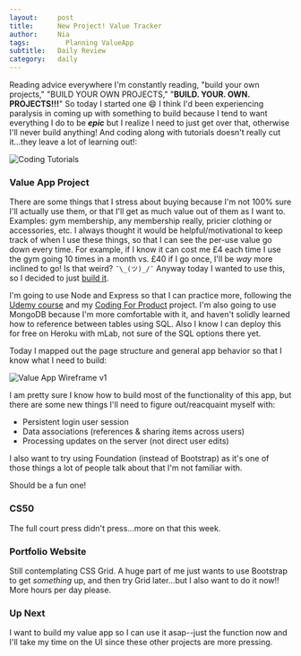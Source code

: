 ```yaml
---
layout:     post
title:      New Project! Value Tracker
author:     Nia
tags: 		  Planning ValueApp
subtitle:  	Daily Review
category:   daily
---
```


Reading advice everywhere I'm constantly reading, "build your own projects," "BUILD YOUR OWN PROJECTS," "**BUILD. YOUR. OWN. PROJECTS!!!**" So today I started one 😄  I think I'd been experiencing paralysis in coming up with something to build because I tend to want everything I do to be ***epic*** but I realize I need to just get over that, otherwise I'll never build anything! And coding along with tutorials doesn't really cut it...they leave a lot of learning out!:

![Coding Tutorials](https://pbs.twimg.com/media/DDOJtKwWAAAFipP.jpg:large) 


### Value App Project

There are some things that I stress about buying because I'm not 100% sure I'll actually use them, or that I'll get as much value out of them as I want to. Examples: gym membership, any membership really, pricier clothing or accessories, etc. I always thought it would be helpful/motivational to keep track of when I use these things, so that I can see the per-use value go down every time. For example, if I know it can cost me £4 each time I use the gym going 10 times in a month vs. £40 if I go once, I'll be *way* more inclined to go! Is that weird?  `¯\_(ツ)_/¯`  Anyway today I wanted to use this, so I decided to just [build it](https://github.com/niamurrell/value-app).

I'm going to use Node and Express so that I can practice more, following the [Udemy course](https://niamurrell.github.io/daily/2017/08/06/bootcamp-wrapup/) and my [Coding For Product](https://niamurrell.github.io/search/#CodingForProduct) project. I'm also going to use MongoDB because I'm more comfortable with it, and haven't solidly learned how to reference between tables using SQL. Also I know I can deploy this for free on Heroku with mLab, not sure of the SQL options there yet.

Today I mapped out the page structure and general app behavior so that I know what I need to build:

![Value App Wireframe v1](https://user-images.githubusercontent.com/22780428/29760578-2b82ac80-8b79-11e7-9361-4e1ae179329b.png)

I am pretty sure I know how to build most of the functionality of this app, but there are some new things I'll need to figure out/reacquaint myself with:
* Persistent login user session
* Data associations (references & sharing items across users)
* Processing updates on the server (not direct user edits)

I also want to try using Foundation (instead of Bootstrap) as it's one of those things a lot of people talk about that I'm not familiar with.

Should be a fun one! 

### CS50

The full court press didn't press...more on that this week.

### Portfolio Website

Still contemplating CSS Grid. A huge part of me just wants to use Bootstrap to get *something* up, and then try Grid later...but I also want to do it now!! More hours per day please.

### Up Next

I want to build my value app so I can use it asap--just the function now and I'll take my time on the UI since these other projects are more pressing.